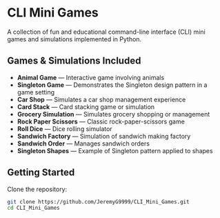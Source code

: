# CLI Mini Games

A collection of fun and educational command-line interface (CLI) mini games and simulations implemented in Python.

## Games & Simulations Included

- **Animal Game** — Interactive game involving animals  
- **Singleton Game** — Demonstrates the Singleton design pattern in a game setting  
- **Car Shop** — Simulates a car shop management experience  
- **Card Stack** — Card stacking game or simulation  
- **Grocery Simulation** — Simulates grocery shopping or management  
- **Rock Paper Scissors** — Classic rock-paper-scissors game  
- **Roll Dice** — Dice rolling simulator  
- **Sandwich Factory** — Simulation of sandwich making factory  
- **Sandwich Order** — Manages sandwich orders  
- **Singleton Shapes** — Example of Singleton pattern applied to shapes  

## Getting Started

Clone the repository:

```bash
git clone https://github.com/JeremyG9999/CLI_Mini_Games.git
cd CLI_Mini_Games
